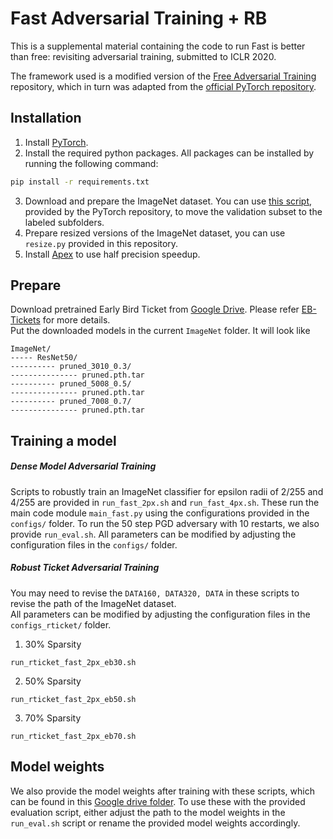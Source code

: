 # Fast Adversarial Training + RB
This is a supplemental material containing the code to run Fast is better than
free: revisiting adversarial training, submitted to ICLR 2020.

The framework used is a modified version of the [Free Adversarial Training](https://github.com/mahyarnajibi/FreeAdversarialTraining/blob/master/main_free.py) repository, which in turn was adapted from the [official PyTorch repository](https://github.com/pytorch/examples/blob/master/imagenet).

## Installation
1. Install [PyTorch](https://github.com/pytorch/examples/blob/master/imagenet).
2. Install the required python packages. All packages can be installed by running the following command:
```bash
pip install -r requirements.txt
```
3. Download and prepare the ImageNet dataset. You can use [this script](https://raw.githubusercontent.com/soumith/imagenetloader.torch/master/valprep.sh), 
provided by the PyTorch repository, to move the validation subset to the labeled subfolders.
4. Prepare resized versions of the ImageNet dataset, you can use `resize.py` provided in this repository. 
5. Install [Apex](https://github.com/NVIDIA/apex) to use half precision speedup. 

## Prepare
Download pretrained Early Bird Ticket from [Google Drive](https://drive.google.com/drive/folders/1aTl47KR8oaHkOxqKOUDgQyI96dW7JgHJ). 
Please refer [EB-Tickets](https://github.com/RICE-EIC/Early-Bird-Tickets) for more details.  
Put the downloaded models in the current `ImageNet` folder. It will look like 
~~~
ImageNet/
----- ResNet50/
---------- pruned_3010_0.3/
--------------- pruned.pth.tar
---------- pruned_5008_0.5/
--------------- pruned.pth.tar
---------- pruned_7008_0.7/
--------------- pruned.pth.tar

~~~

## Training a model

##### Dense Model Adversarial Training 
Scripts to robustly train an ImageNet classifier for epsilon radii of 2/255 and 4/255 are provided in `run_fast_2px.sh` and `run_fast_4px.sh`. 
These run the main code module `main_fast.py` using the configurations provided in the `configs/` folder. 
To run the 50 step PGD adversary with 10 restarts, we also provide `run_eval.sh`. 
All parameters can be modified by adjusting the configuration files in the `configs/` folder. 

##### Robust Ticket Adversarial Training
You may need to revise the `DATA160, DATA320, DATA` in these scripts to revise the path of the ImageNet dataset.   
All parameters can be modified by adjusting the configuration files in the `configs_rticket/` folder. 

1. 30% Sparsity
~~~
run_rticket_fast_2px_eb30.sh
~~~

2. 50% Sparsity
~~~
run_rticket_fast_2px_eb50.sh
~~~

3. 70% Sparsity
~~~
run_rticket_fast_2px_eb70.sh
~~~


## Model weights
We also provide the model weights after training with these scripts, which can be found in this [Google drive folder](https://drive.google.com/open?id=1W2zGHyxTPgHhWln1kpHK5h-HY9kwfKfl). To use these with the provided evaluation script, either adjust the path to the model weights in the `run_eval.sh` script or rename the provided model weights accordingly. 
